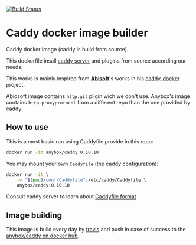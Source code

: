 [![Build Status](https://travis-ci.org/anybox/caddy-docker.svg?branch=master)](
https://travis-ci.org/anybox/caddy-docker)

# Caddy docker image builder

Caddy docker image (caddy is build from source).

This dockerfile insall [caddy server](https://github.com/mholt/caddy)
and plugins from source according our needs.

This works is mainly inspired from **[Abisoft](
https://github.com/abiosoft)**'s works in his [caddy-docker](
https://github.com/abiosoft/caddy-docker) project.

Abiosoft image contains ``http.git`` pligin wich we don't
use. Anybox's image contains ``http.proxyprotocol`` from a different
repo than the one provided by caddy.

## How to use


This is a most basic run using Caddyfile provide in this repo:

```bash
docker run -it anybox/caddy:0.10.10
```

You may mount your own ``Caddyfile`` (the caddy configuration):

```bash
docker run -it \
    -v "$(pwd)/conf/Caddyfile":/etc/caddy/Caddyfile \
    anybox/caddy:0.10.10
```

Consult caddy server to learn about [Caddyfile format](
https://caddyserver.com/docs)

## Image building

This image is build every day by [travis](
https://travis-ci.org/anybox/caddy-docker) and push in case of success
to the [anybox/caddy on docker hub](
https://hub.docker.com/r/anybox/caddy/).
